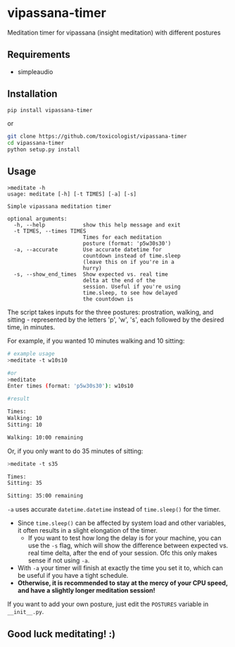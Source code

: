 # vipassana-timer
Meditation timer for vipassana (insight meditation) with different postures

## Requirements
 - simpleaudio

## Installation
```sh
pip install vipassana-timer
```

or

```sh
git clone https://github.com/toxicologist/vipassana-timer
cd vipassana-timer
python setup.py install
```

## Usage
```
>meditate -h
usage: meditate [-h] [-t TIMES] [-a] [-s]

Simple vipassana meditation timer

optional arguments:
  -h, --help            show this help message and exit
  -t TIMES, --times TIMES
                        Times for each meditation
                        posture (format: 'p5w30s30')
  -a, --accurate        Use accurate datetime for
                        countdown instead of time.sleep
                        (leave this on if you're in a
                        hurry)
  -s, --show_end_times  Show expected vs. real time
                        delta at the end of the
                        session. Useful if you're using
                        time.sleep, to see how delayed
                        the countdown is
```

The script takes inputs for the three postures: prostration, walking, and sitting -
represented by the letters 'p', 'w', 's', each followed by the desired time, in minutes.

For example, if you wanted 10 minutes walking and 10 sitting:
```sh
# example usage
>meditate -t w10s10

#or
>meditate
Enter times (format: 'p5w30s30'): w10s10

#result

Times:
Walking: 10
Sitting: 10

Walking: 10:00 remaining
```

Or, if you only want to do 35 minutes of sitting:
```sh
>meditate -t s35

Times:
Sitting: 35

Sitting: 35:00 remaining
```

`-a` uses accurate `datetime.datetime` instead of `time.sleep()` for the timer.
* Since `time.sleep()` can be affected by system load and other variables, it often
results in a slight elongation of the timer.
  * If you want to test how long the delay is for your machine, you can use the `-s` 
    flag, which will show the difference between expected vs. real time delta, after
    the end of your session. Ofc this only makes sense if not using `-a`.
* With `-a` your timer will finish at exactly the time you set it to, which can be useful 
if you have a tight schedule.
* **Otherwise, it is recommended to stay at the mercy of your CPU speed, and have a slightly
longer meditation session!**

If you want to add your own posture, just edit the `POSTURES` variable in `__init__.py`.

## Good luck meditating! :)
